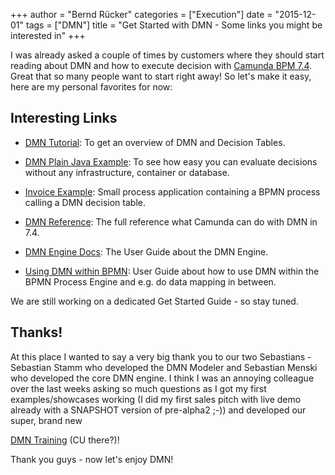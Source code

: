 +++
author = "Bernd Rücker"
categories = ["Execution"]
date = "2015-12-01"
tags = ["DMN"]
title = "Get Started with DMN - Some links you might be interested in"
+++


I was already asked a couple of times by customers where they should start reading about DMN and how to execute decision with [Camunda BPM 7.4](http://blog.camunda.org/post/2015/11/camunda-bpm-740-released/). Great that so many people want to start right away! So let's make it easy, here are my personal favorites for now:

<!--more-->
## Interesting Links

* [DMN Tutorial](https://camunda.org/dmn/tutorial/): To get an overview of DMN and Decision Tables.

* [DMN Plain Java Example](https://github.com/camunda/camunda-bpm-examples/tree/master/dmn-engine/dmn-engine-java-main-method): To see how easy you can evaluate decisions without any infrastructure, container or database.

* [Invoice Example](https://github.com/camunda/camunda-bpm-platform/tree/master/examples/invoice): Small process application containing a BPMN process calling a DMN decision table.

* [DMN Reference](https://docs.camunda.org/manual/latest/reference/dmn11/): The full reference what Camunda can do with DMN in 7.4.

* [DMN Engine Docs](https://docs.camunda.org/manual/latest/user-guide/dmn-engine/): The User Guide about the DMN Engine.

* [Using DMN within BPMN](https://docs.camunda.org/manual/latest/user-guide/process-engine/decisions/): User Guide about how to use DMN within the BPMN Process Engine and e.g. do data mapping in between.

We are still working on a dedicated Get Started Guide - so stay tuned.

## Thanks!

At this place I wanted to say a very big thank you to our two Sebastians - Sebastian Stamm who developed the DMN Modeler and Sebastian Menski who developed the core DMN engine. I think I was an annoying colleague over the last weeks asking so much questions as I got my first examples/showcases working (I did my first sales pitch with live demo already with a SNAPSHOT version of pre-alpha2 ;-)) and developed our super, brand new 

[DMN Training](http://camunda.com/dmn/training/) (CU there?)!

Thank you guys - now let's enjoy DMN!
